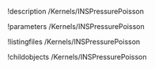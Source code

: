 !description /Kernels/INSPressurePoisson

!parameters /Kernels/INSPressurePoisson

!listingfiles /Kernels/INSPressurePoisson

!childobjects /Kernels/INSPressurePoisson

